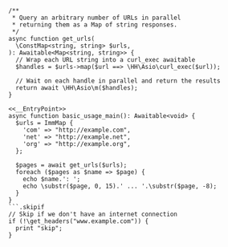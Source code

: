 ```basic-usage.hack
/**
 * Query an arbitrary number of URLs in parallel
 * returning them as a Map of string responses.
 */
async function get_urls(
  \ConstMap<string, string> $urls,
): Awaitable<Map<string, string>> {
  // Wrap each URL string into a curl_exec awaitable
  $handles = $urls->map($url ==> \HH\Asio\curl_exec($url));

  // Wait on each handle in parallel and return the results
  return await \HH\Asio\m($handles);
}

<<__EntryPoint>>
async function basic_usage_main(): Awaitable<void> {
  $urls = ImmMap {
    'com' => "http://example.com",
    'net' => "http://example.net",
    'org' => "http://example.org",
  };

  $pages = await get_urls($urls);
  foreach ($pages as $name => $page) {
    echo $name.': ';
    echo \substr($page, 0, 15).' ... '.\substr($page, -8);
  }
}
```.skipif
// Skip if we don't have an internet connection
if (!\get_headers("www.example.com")) {
  print "skip";
}
```
